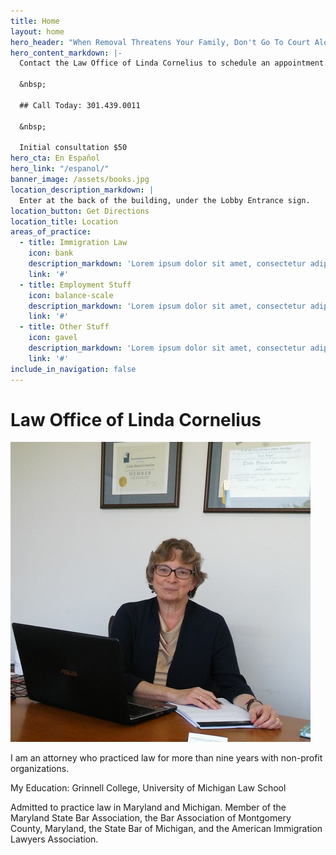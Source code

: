 ```yaml
---
title: Home
layout: home
hero_header: "When Removal Threatens Your Family, Don't Go To Court Alone."
hero_content_markdown: |-
  Contact the Law Office of Linda Cornelius to schedule an appointment.

  &nbsp;

  ## Call Today: 301.439.0011

  &nbsp;

  Initial consultation $50
hero_cta: En Español
hero_link: "/espanol/"
banner_image: /assets/books.jpg
location_description_markdown: |
  Enter at the back of the building, under the Lobby Entrance sign.
location_button: Get Directions
location_title: Location
areas_of_practice:
  - title: Immigration Law
    icon: bank
    description_markdown: 'Lorem ipsum dolor sit amet, consectetur adipiscing elit. Fusce viverra bibendum ultricies. Maecenas sed euismod turpis, id dignissim lorem.'
    link: '#'
  - title: Employment Stuff
    icon: balance-scale
    description_markdown: 'Lorem ipsum dolor sit amet, consectetur adipiscing elit. Fusce viverra bibendum ultricies. Maecenas sed euismod turpis, id dignissim lorem.'
    link: '#'
  - title: Other Stuff
    icon: gavel
    description_markdown: 'Lorem ipsum dolor sit amet, consectetur adipiscing elit. Fusce viverra bibendum ultricies. Maecenas sed euismod turpis, id dignissim lorem.'
    link: '#'
include_in_navigation: false
---
```


# Law Office of Linda Cornelius

![Linda Cornelius](/assets/lindacornelius.jpg)

I am an attorney who practiced law for more than nine years with non-profit organizations.

My Education: Grinnell College, University of Michigan Law School

Admitted to practice law in Maryland and Michigan. Member of the Maryland State Bar Association, the Bar Association of Montgomery County, Maryland, the State Bar of Michigan, and the American Immigration Lawyers Association.
